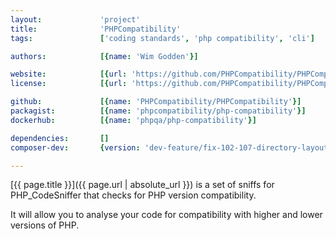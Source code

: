```yaml
---
layout:             'project'
title:              'PHPCompatibility'
tags:               ['coding standards', 'php compatibility', 'cli']

authors:            [{name: 'Wim Godden'}] 

website:            [{url: 'https://github.com/PHPCompatibility/PHPCompatibility'}]
license:            [{url: 'https://github.com/PHPCompatibility/PHPCompatibility/blob/master/LICENSE', label: 'GNU Lesser General Public License v3.0 (LGPL)'}]

github:             [{name: 'PHPCompatibility/PHPCompatibility'}]
packagist:          [{name: 'phpcompatibility/php-compatibility'}]               
dockerhub:          [{name: 'phpqa/php-compatibility'}]     

dependencies:       []
composer-dev:       {version: 'dev-feature/fix-102-107-directory-layout', further-instructions: {'Inform PHPCS about the new standard': 'php vendor/bin/phpcs --config-set installed_paths vendor/phpcompatibility/php-compatibility'}, command: 'vendor/bin/phpcs --standard=PHPCompatibility'} 

---
```


[{{ page.title }}]({{ page.url | absolute_url }}) is a set of sniffs for PHP_CodeSniffer that checks for PHP version compatibility.

<!--more--> 

It will allow you to analyse your code for compatibility with higher and lower versions of PHP.
